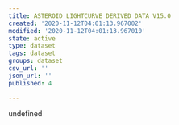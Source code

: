 ```yaml
---
title: ASTEROID LIGHTCURVE DERIVED DATA V15.0
created: '2020-11-12T04:01:13.967002'
modified: '2020-11-12T04:01:13.967010'
state: active
type: dataset
tags: dataset
groups: dataset
csv_url: ''
json_url: ''
published: 4

---
```

undefined
